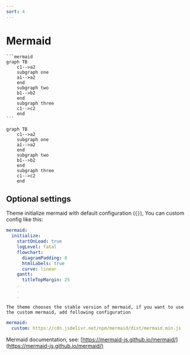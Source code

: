 ```yaml
---
sort: 4
---
```


# Mermaid

    ```mermaid
    graph TB
        c1-->a2
        subgraph one
        a1-->a2
        end
        subgraph two
        b1-->b2
        end
        subgraph three
        c1-->c2
        end
    ```

```mermaid
graph TB
    c1-->a2
    subgraph one
    a1-->a2
    end
    subgraph two
    b1-->b2
    end
    subgraph three
    c1-->c2
    end
```

## Optional settings

Theme initialize mermaid with default configuration (`{}`), You can custom config like this:

```yml
mermaid:
  initialize:
    startOnLoad: true
    logLevel: fatal
    flowchart:
      diagramPadding: 8
      htmlLabels: true
      curve: linear
    gantt:
      titleTopMargin: 25
    .
    .
    .
```

```tip
The theme chooses the stable version of mermaid, if you want to use the custom mermaid, add following configuration
```

```yml
mermaid:
  custom: https://cdn.jsdelivr.net/npm/mermaid/dist/mermaid.min.js
```

Mermaid documentation, see: [https://mermaid-js.github.io/mermaid/](https://mermaid-js.github.io/mermaid/)
